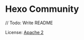 # Hexo Community

// Todo: Write README

License: [Apache 2](http://apache.org/licenses/LICENSE-2.0)
